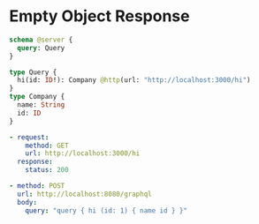 # Empty Object Response

```graphql @config
schema @server {
  query: Query
}

type Query {
  hi(id: ID!): Company @http(url: "http://localhost:3000/hi")
}
type Company {
  name: String
  id: ID
}
```

```yml @mock
- request:
    method: GET
    url: http://localhost:3000/hi
  response:
    status: 200
```

```yml @test
- method: POST
  url: http://localhost:8080/graphql
  body:
    query: "query { hi (id: 1) { name id } }"
```
